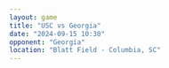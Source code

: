 ```yaml
---
layout: game
title: "USC vs Georgia"
date: "2024-09-15 10:30"
opponent: "Georgia"
location: "Blatt Field - Columbia, SC"
---
```

